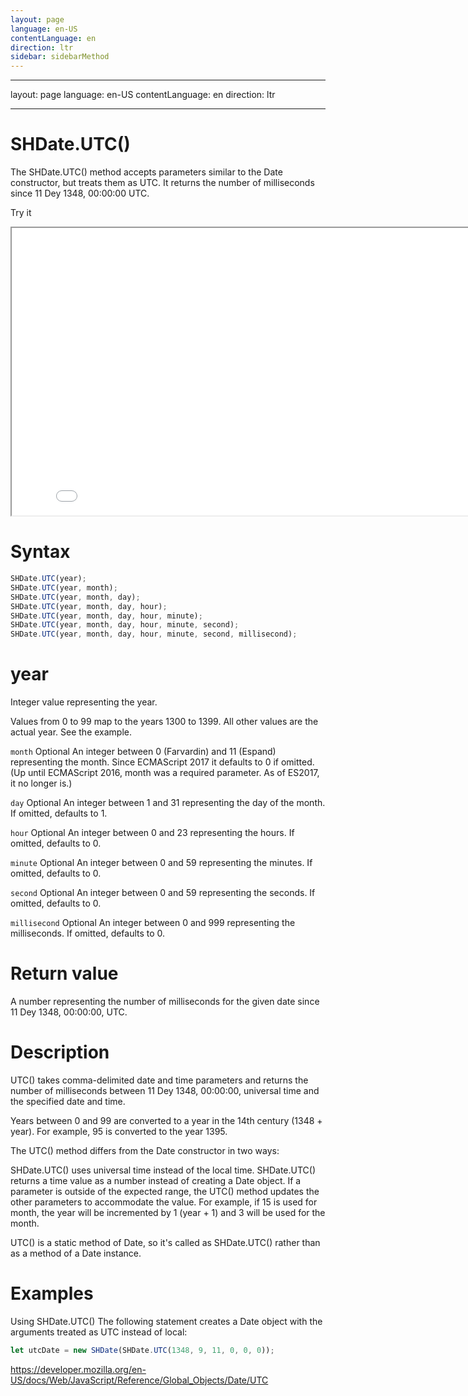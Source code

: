 ```yaml
---
layout: page
language: en-US
contentLanguage: en
direction: ltr
sidebar: sidebarMethod
---
```


---

layout: page
language: en-US
contentLanguage: en
direction: ltr

---

# SHDate.UTC()

The SHDate.UTC() method accepts parameters similar to the Date constructor, but treats them as UTC. It returns the number of milliseconds since 11 Dey 1348, 00:00:00 UTC.

Try it

<iframe style="width: 830px; height: 460px;" src="/SHDateTime-js/examples/live.html?function=UTC" title="MDN Web Docs Interactive Example" loading="lazy"></iframe>
<br/>

# Syntax

```js
SHDate.UTC(year);
SHDate.UTC(year, month);
SHDate.UTC(year, month, day);
SHDate.UTC(year, month, day, hour);
SHDate.UTC(year, month, day, hour, minute);
SHDate.UTC(year, month, day, hour, minute, second);
SHDate.UTC(year, month, day, hour, minute, second, millisecond);
```

# year

Integer value representing the year.

Values from 0 to 99 map to the years 1300 to 1399. All other values are the actual year. See the example.

<code>month</code> Optional
An integer between 0 (Farvardin) and 11 (Espand) representing the month. Since ECMAScript 2017 it defaults to 0 if omitted. (Up until ECMAScript 2016, month was a required parameter. As of ES2017, it no longer is.)

<code>day</code> Optional
An integer between 1 and 31 representing the day of the month. If omitted, defaults to 1.

<code>hour</code> Optional
An integer between 0 and 23 representing the hours. If omitted, defaults to 0.

<code>minute</code> Optional
An integer between 0 and 59 representing the minutes. If omitted, defaults to 0.

<code>second</code> Optional
An integer between 0 and 59 representing the seconds. If omitted, defaults to 0.

<code>millisecond</code> Optional
An integer between 0 and 999 representing the milliseconds. If omitted, defaults to 0.

# Return value

A number representing the number of milliseconds for the given date since 11 Dey 1348, 00:00:00, UTC.

# Description

UTC() takes comma-delimited date and time parameters and returns the number of milliseconds between 11 Dey 1348, 00:00:00, universal time and the specified date and time.

Years between 0 and 99 are converted to a year in the 14th century (1348 + year). For example, 95 is converted to the year 1395.

The UTC() method differs from the Date constructor in two ways:

SHDate.UTC() uses universal time instead of the local time.
SHDate.UTC() returns a time value as a number instead of creating a Date object.
If a parameter is outside of the expected range, the UTC() method updates the other parameters to accommodate the value. For example, if 15 is used for month, the year will be incremented by 1 (year + 1) and 3 will be used for the month.

UTC() is a static method of Date, so it's called as SHDate.UTC() rather than as a method of a Date instance.

# Examples

Using SHDate.UTC()
The following statement creates a Date object with the arguments treated as UTC instead of local:

```js
let utcDate = new SHDate(SHDate.UTC(1348, 9, 11, 0, 0, 0));
```

https://developer.mozilla.org/en-US/docs/Web/JavaScript/Reference/Global_Objects/Date/UTC
